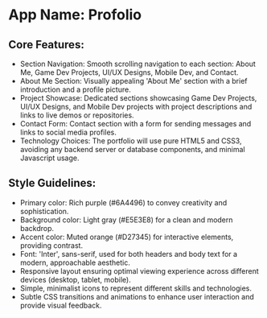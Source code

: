 # **App Name**: Profolio

## Core Features:

- Section Navigation: Smooth scrolling navigation to each section: About Me, Game Dev Projects, UI/UX Designs, Mobile Dev, and Contact.
- About Me Section: Visually appealing 'About Me' section with a brief introduction and a profile picture.
- Project Showcase: Dedicated sections showcasing Game Dev Projects, UI/UX Designs, and Mobile Dev projects with project descriptions and links to live demos or repositories.
- Contact Form: Contact section with a form for sending messages and links to social media profiles.
- Technology Choices: The portfolio will use pure HTML5 and CSS3, avoiding any backend server or database components, and minimal Javascript usage.

## Style Guidelines:

- Primary color: Rich purple (#6A4496) to convey creativity and sophistication.
- Background color: Light gray (#E5E3E8) for a clean and modern backdrop.
- Accent color: Muted orange (#D27345) for interactive elements, providing contrast.
- Font: 'Inter', sans-serif, used for both headers and body text for a modern, approachable aesthetic.
- Responsive layout ensuring optimal viewing experience across different devices (desktop, tablet, mobile).
- Simple, minimalist icons to represent different skills and technologies.
- Subtle CSS transitions and animations to enhance user interaction and provide visual feedback.